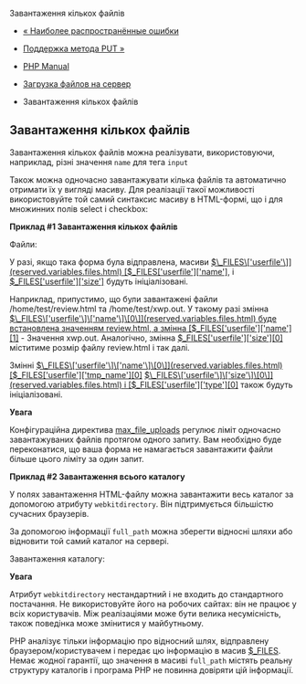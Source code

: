 Завантаження кількох файлів

-   [« Наиболее распространённые ошибки](features.file-upload.common-pitfalls.html)
    
-   [Поддержка метода PUT »](features.file-upload.put-method.html)
    
-   [PHP Manual](index.html)
    
-   [Загрузка файлов на сервер](features.file-upload.html)
    
-   Завантаження кількох файлів
    

## Завантаження кількох файлів

Завантаження кількох файлів можна реалізувати, використовуючи, наприклад, різні значення `name` для тега `input`

Також можна одночасно завантажувати кілька файлів та автоматично отримати їх у вигляді масиву. Для реалізації такої можливості використовуйте той самий синтаксис масиву в HTML-формі, що і для множинних полів select і checkbox:

**Приклад #1 Завантаження кількох файлів**

Файли:  
  
  

У разі, якщо така форма була відправлена, масиви [$\_FILES\['userfile'\]](reserved.variables.files.html) [$\_FILES\['userfile'\]\['name'\]](reserved.variables.files.html), і [$\_FILES\['userfile'\]\['size'\]](reserved.variables.files.html) будуть ініціалізовані.

Наприклад, припустимо, що були завантажені файли /home/test/review.html та /home/test/xwp.out. У такому разі змінна [$\_FILES\['userfile'\]\['name'\]\[0\]](reserved.variables.files.html) буде встановлена ​​значенням review.html, а змінна [$\_FILES\['userfile'\]\['name'\]\[1\]](reserved.variables.files.html) - Значення xwp.out. Аналогічно, змінна [$\_FILES\['userfile'\]\['size'\]\[0\]](reserved.variables.files.html) міститиме розмір файлу review.html і так далі.

Змінні [$\_FILES\['userfile'\]\['name'\]\[0\]](reserved.variables.files.html) [$\_FILES\['userfile'\]\['tmp\_name'\]\[0\]](reserved.variables.files.html) [$\_FILES\['userfile'\]\['size'\]\[0\]](reserved.variables.files.html) і [$\_FILES\['userfile'\]\['type'\]\[0\]](reserved.variables.files.html) також будуть ініціалізовані.

**Увага**

Конфігураційна директива [max\_file\_uploads](ini.core.html#ini.max-file-uploads) регулює ліміт одночасно завантажуваних файлів протягом одного запиту. Вам необхідно буде переконатися, що ваша форма не намагається завантажити файли більше цього ліміту за один запит.

**Приклад #2 Завантаження всього каталогу**

У полях завантаження HTML-файлу можна завантажити весь каталог за допомогою атрибуту `webkitdirectory`. Він підтримується більшістю сучасних браузерів.

За допомогою інформації `full_path` можна зберегти відносні шляхи або відновити той самий каталог на сервері.

Завантаження каталогу:  
 

**Увага**

Атрибут `webkitdirectory` нестандартний і не входить до стандартного постачання. Не використовуйте його на робочих сайтах: він не працює у всіх користувачів. Між реалізаціями може бути велика несумісність, також поведінка може змінитися у майбутньому.

PHP аналізує тільки інформацію про відносний шлях, відправлену браузером/користувачем і передає цю інформацію в масив [$\_FILES](reserved.variables.files.html). Немає жодної гарантії, що значення в масиві `full_path` містять реальну структуру каталогів і програма PHP не повинна довіряти цій інформації.